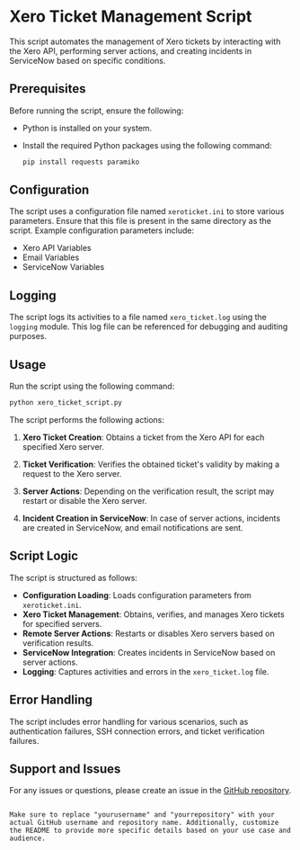 
# Xero Ticket Management Script

This script automates the management of Xero tickets by interacting with the Xero API, performing server actions, and creating incidents in ServiceNow based on specific conditions.

## Prerequisites

Before running the script, ensure the following:

- Python is installed on your system.
- Install the required Python packages using the following command:

  ```bash
  pip install requests paramiko
  ```

## Configuration

The script uses a configuration file named `xeroticket.ini` to store various parameters. Ensure that this file is present in the same directory as the script. Example configuration parameters include:

- Xero API Variables
- Email Variables
- ServiceNow Variables

## Logging

The script logs its activities to a file named `xero_ticket.log` using the `logging` module. This log file can be referenced for debugging and auditing purposes.

## Usage

Run the script using the following command:

```bash
python xero_ticket_script.py
```

The script performs the following actions:

1. **Xero Ticket Creation**: Obtains a ticket from the Xero API for each specified Xero server.

2. **Ticket Verification**: Verifies the obtained ticket's validity by making a request to the Xero server.

3. **Server Actions**: Depending on the verification result, the script may restart or disable the Xero server.

4. **Incident Creation in ServiceNow**: In case of server actions, incidents are created in ServiceNow, and email notifications are sent.

## Script Logic

The script is structured as follows:

- **Configuration Loading**: Loads configuration parameters from `xeroticket.ini`.
- **Xero Ticket Management**: Obtains, verifies, and manages Xero tickets for specified servers.
- **Remote Server Actions**: Restarts or disables Xero servers based on verification results.
- **ServiceNow Integration**: Creates incidents in ServiceNow based on server actions.
- **Logging**: Captures activities and errors in the `xero_ticket.log` file.

## Error Handling

The script includes error handling for various scenarios, such as authentication failures, SSH connection errors, and ticket verification failures.

## Support and Issues

For any issues or questions, please create an issue in the [GitHub repository](https://github.com/mrjmc99/agfa-ei-xero-monitoring).

```

Make sure to replace "yourusername" and "yourrepository" with your actual GitHub username and repository name. Additionally, customize the README to provide more specific details based on your use case and audience.